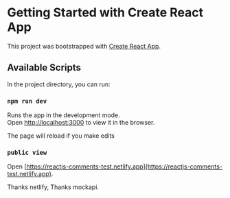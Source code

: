 # Getting Started with Create React App

This project was bootstrapped with [Create React App](https://github.com/facebook/create-react-app).

## Available Scripts

In the project directory, you can run:

### `npm run dev`

Runs the app in the development mode.\
Open [http://localhost:3000](http://localhost:3000) to view it in the browser.

The page will reload if you make edits

### `public view`

Open [https://reactjs-comments-test.netlify.app](https://reactjs-comments-test.netlify.app).

Thanks netlify,
Thanks mockapi.
